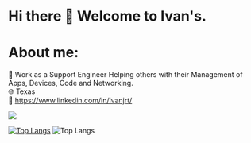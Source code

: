 # Hi there 👋 Welcome to Ivan's.

# About me:
🪪 Work as a Support Engineer Helping others with their Management of Apps, Devices, Code and Networking. <br/>
🌐 Texas <br/>
📩 https://www.linkedin.com/in/ivanjrt/ <br/>


<!-- Stats -->
<picture>
  <source
    srcset="https://github-readme-stats.vercel.app/api?username=ivanjrt&show_icons=true&theme=dark"
    media="(prefers-color-scheme: dark)"
  />
  <source
    srcset="https://github-readme-stats.vercel.app/api?username=ivanjrt&show_icons=true"
    media="(prefers-color-scheme: light), (prefers-color-scheme: no-preference)"
  />
  <img src="https://github-readme-stats.vercel.app/api?username=ivanjrt&show_icons=true" />
</picture>

[![Top Langs](https://github-readme-stats.vercel.app/api/top-langs/?username=ivanjrt)](https://github.com/ivanjrt/github-readme-stats)
![Top Langs](https://github-readme-stats.vercel.app/api/top-langs/?username=ivanjrt&langs_count=8)



<!--
**ivanjrt/ivanjrt** is a ✨ _special_ ✨ repository because its `README.md` (this file) appears on your GitHub profile.

Here are some ideas to get you started:

- 🔭 I’m currently working on ...
- 🌱 I’m currently learning ...
- 👯 I’m looking to collaborate on ...
- 🤔 I’m looking for help with ...
- 💬 Ask me about ...
- 📫 How to reach me: ...
- 😄 Pronouns: ...
- ⚡ Fun fact: ...
-->
